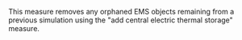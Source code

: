 This measure removes any orphaned EMS objects remaining from a previous simulation using the "add central electric thermal storage" measure.
